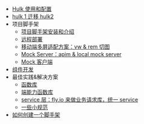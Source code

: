-   [Hulk 使用和配置](./hulk-cli.md)
-   [hulk 1 迁移 hulk2](./migration.md)
-   项目脚手架
    -   [项目脚手架安装和介绍](./project.md)
    -   [远程部署](./remote-deployment.md)
    -   [移动端多屏适配方案：vw & rem 切图](./rem.md)
    -   [Mock Server：apim & local mock server](./mock.md)
    -   [Mock 客户端](./mock-native.md)
-   [组件开发](./component.md)
-   最佳实践&解决方案
    -   [函数库](./xbox.md)
    -   [端能力函数库](./native.md)
    -   [service 层：fly.io 来做业务请求库，统一 service](./service.md)
    -   [一些小规范](./practice.md)
-   [如何创建一个脚手架](./create-scaffold.md)
